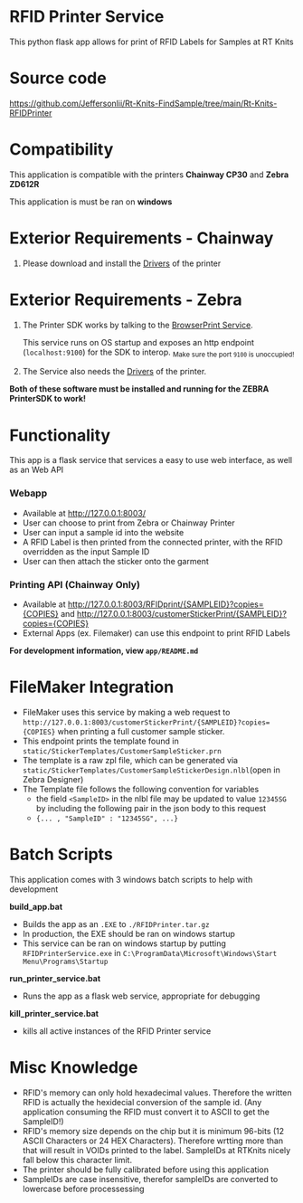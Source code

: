 # RFID Printer Service

This python flask app allows for print of RFID Labels for Samples at RT Knits

# Source code

https://github.com/Jeffersonlii/Rt-Knits-FindSample/tree/main/Rt-Knits-RFIDPrinter

# Compatibility

This application is compatible with the printers **Chainway CP30** and **Zebra ZD612R**

This application is must be ran on **windows**

# Exterior Requirements - Chainway

1. Please download and install the [Drivers](https://www.chainway.net/Support/Info/30) of the printer

# Exterior Requirements - Zebra

1. The Printer SDK works by talking to the [BrowserPrint Service](https://www.zebra.com/us/en/support-downloads/printer-software/by-request-software.html).

   This service runs on OS startup and exposes an http endpoint (`localhost:9100`) for the SDK to interop.
   <sub>Make sure the port `9100` is unoccupied!</sub>

2. The Service also needs the [Drivers](https://www.zebra.com/us/en/support-downloads/printers/desktop/zd621.html) of the printer.

**Both of these software must be installed and running for the ZEBRA PrinterSDK to work!**

# Functionality

This app is a flask service that services a easy to use web interface, as well as an Web API

### Webapp

- Available at http://127.0.0.1:8003/
- User can choose to print from Zebra or Chainway Printer
- User can input a sample id into the website
- A RFID Label is then printed from the connected printer, with the RFID overridden as the input Sample ID
- User can then attach the sticker onto the garment

### Printing API (Chainway Only)

- Available at http://127.0.0.1:8003/RFIDprint/{SAMPLEID}?copies={COPIES} and http://127.0.0.1:8003/customerStickerPrint/{SAMPLEID}?copies={COPIES}
- External Apps (ex. Filemaker) can use this endpoint to print RFID Labels

**For development information, view `app/README.md`**

# FileMaker Integration

- FileMaker uses this service by making a web request to `http://127.0.0.1:8003/customerStickerPrint/{SAMPLEID}?copies={COPIES}` when printing a full customer sample sticker.
- This endpoint prints the template found in `static/StickerTemplates/CustomerSampleSticker.prn`
- The template is a raw zpl file, which can be generated via `static/StickerTemplates/CustomerSampleStickerDesign.nlbl`(open in Zebra Designer)
- The Template file follows the following convention for variables
  - the field `<SampleID>` in the nlbl file may be updated to value `12345SG` by including the following pair in the json body to this request
  - `{... , "SampleID" : "12345SG", ...}`

# Batch Scripts

This application comes with 3 windows batch scripts to help with development

**build_app.bat**

- Builds the app as an `.EXE` to `./RFIDPrinter.tar.gz`
- In production, the EXE should be ran on windows startup
- This service can be ran on windows startup by putting `RFIDPrinterService.exe` in
  `C:\ProgramData\Microsoft\Windows\Start Menu\Programs\Startup`

**run_printer_service.bat**

- Runs the app as a flask web service, appropriate for debugging

**kill_printer_service.bat**

- kills all active instances of the RFID Printer service

# Misc Knowledge

- RFID's memory can only hold hexadecimal values. Therefore the written RFID is actually the hexidecial conversion of the sample id. (Any application consuming the RFID must convert it to ASCII to get the SampleID!)
- RFID's memory size depends on the chip but it is minimum 96-bits (12 ASCII Characters or 24 HEX Characters). Therefore wrtting more than that will result in VOIDs printed to the label. SampleIDs at RTKnits nicely fall below this character limit.
- The printer should be fully calibrated before using this application
- SampleIDs are case insensitive, therefor sampleIDs are converted to lowercase before processessing
